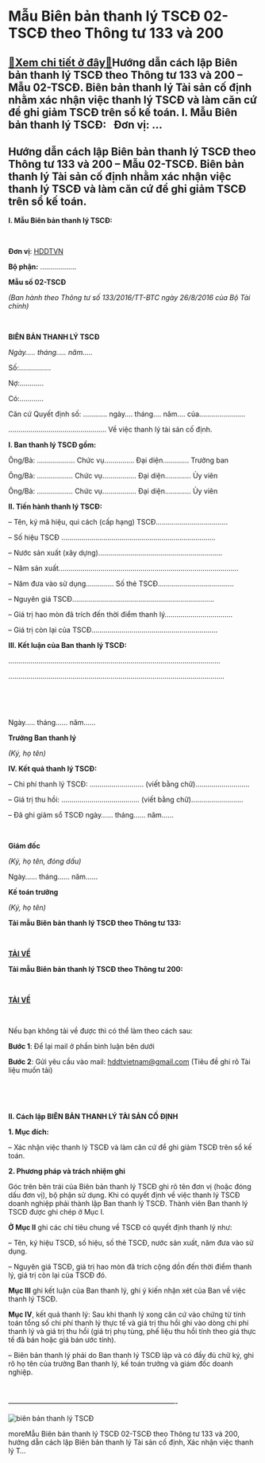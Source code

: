 Mẫu Biên bản thanh lý TSCĐ 02-TSCĐ theo Thông tư 133 và 200
============================================================

[:gift:Xem chi tiết ở đây:gift:](https://hddtvn.com/mau-bien-ban-thanh-ly-tscd-02-tscd-theo-thong-tu-133-va-200/)Hướng dẫn cách lập Biên bản thanh lý TSCĐ theo Thông tư 133 và 200 – Mẫu 02-TSCĐ. Biên bản thanh lý Tài sản cố định nhằm xác nhận việc thanh lý TSCĐ và làm căn cứ để ghi giảm TSCĐ trên sổ kế toán. I. Mẫu Biên bản thanh lý TSCĐ:   Đơn vị: …
-----------------------------------------------------------------------------------------------------------------------------------------------------------------------------------------------------------------------------------------------------------------



Hướng dẫn cách lập Biên bản thanh lý TSCĐ theo Thông tư 133 và 200 – Mẫu 02-TSCĐ. Biên bản thanh lý Tài sản cố định nhằm xác nhận việc thanh lý TSCĐ và làm căn cứ để ghi giảm TSCĐ trên sổ kế toán.
---------------------------------------------------------------------------------------------------------------------------------------------------------------------------------------------------------------------



**I. Mẫu Biên bản thanh lý TSCĐ:**  

  






**Đơn vị**: [HDDTVN](http://hddtvn.com/ "HDDTVN")  

**Bộ phận:** ………………

**Mẫu số 02-TSCĐ**  

*(Ban hành theo Thông tư số 133/2016/TT-BTC ngày 26/8/2016 của Bộ Tài chính)*




 



**BIÊN BẢN THANH LÝ TSCĐ**



*Ngày….. tháng….. năm…..*



Số:…….….…..  

 Nợ:….….….  

 Có:….….….



Căn cứ Quyết định số: ….….…. ngày…. tháng…. năm…. của…….….….….….  

 ….….….….….….………….….….…. Về việc thanh lý tài sản cố định.  

**I. Ban thanh lý TSCĐ gồm:**  

 Ông/Bà: …………….… Chức vụ…………… Đại diện…………. Trưởng ban  

 Ông/Bà: ……………… Chức vụ……….….… Đại diện…………. Ủy viên  

 Ông/Bà: ……………… Chức vụ……….….… Đại diện…………. Ủy viên


**II. Tiến hành thanh lý TSCĐ:**  

 – Tên, ký mã hiệu, qui cách (cấp hạng) TSCĐ………………………………  

 – Số hiệu TSCĐ …………………………………………………………………..  

 – Nước sản xuất (xây dựng)……………………………………………………..  

 – Năm sản xuất………………………………………………………………………………  

 – Năm đưa vào sử dụng………….. Số thẻ TSCĐ………………………………..  

 – Nguyên giá TSCĐ……………………………………………………………..  

 – Giá trị hao mòn đã trích đến thời điểm thanh lý…………………………….  

 – Giá trị còn lại của TSCĐ………………………………………………………


**III. Kết luận của Ban thanh lý TSCĐ:**  

 …………………………………………………………………………………………….  

 ………………………………………………………………………………………………  

  






 

Ngày….. tháng…… năm……  

**Trưởng Ban thanh lý**  

*(Ký, họ tên)*




**IV. Kết quả thanh lý TSCĐ:**  

 – Chi phí thanh lý TSCĐ: ……………………… (viết bằng chữ)………………………  

 – Giá trị thu hồi: …………………………….….. (viết bằng chữ)……………………..  

 – Đã ghi giảm sổ TSCĐ ngày…… tháng…… năm……  

  







**Giám đốc**  

*(Ký, họ tên, đóng dấu)*


Ngày…… tháng…… năm……  

**Kế toán trưởng**  

*(Ký, họ tên)*



**Tải mẫu Biên bản thanh lý TSCĐ theo Thông tư 133:**  

  



[**TẢI VỀ**](http://drive.google.com/open?id=0B24q-XZt4667SXZGNU5CejB4cDQ "tải theo thông tư 133")



  

**Tải mẫu Biên bản thanh lý TSCĐ theo Thông tư 200:**  

  



[**TẢI VỀ**](https://drive.google.com/file/d/0B24q-XZt4667ME1SWEUyX0FmTzA "tải theo thông tư 200")



   

 Nếu bạn không tải về được thì có thể làm theo cách sau:  

**Bước 1**: Để lại mail ở phần bình luận bên dưới  

**Bước 2**: Gửi yêu cầu vào mail: hddtvietnam@gmail.com (Tiêu đề ghi rõ Tài liệu muốn tải)  

  







 


**II. Cách lập BIÊN BẢN THANH LÝ TÀI SẢN CỐ ĐỊNH**


**1. Mục đích:**   

 – Xác nhận việc thanh lý TSCĐ và làm căn cứ để ghi giảm TSCĐ trên sổ kế toán.


**2. Phương pháp và trách nhiệm ghi**


 Góc trên bên trái của Biên bản thanh lý TSCĐ ghi rõ tên đơn vị (hoặc đóng dấu đơn vị), bộ phận sử dụng. Khi có quyết định về việc thanh lý TSCĐ doanh nghiệp phải thành lập Ban thanh lý TSCĐ. Thành viên Ban thanh lý TSCĐ được ghi chép ở Mục I.


**Ở Mục II** ghi các chỉ tiêu chung về TSCĐ có quyết định thanh lý như:  

 – Tên, ký hiệu TSCĐ, số hiệu, số thẻ TSCĐ, nước sản xuất, năm đưa vào sử dụng.  

 – Nguyên giá TSCĐ, giá trị hao mòn đã trích cộng dồn đến thời điểm thanh lý, giá trị còn lại của TSCĐ đó.


**Mục III** ghi kết luận của Ban thanh lý, ghi ý kiến nhận xét của Ban về việc thanh lý TSCĐ.


**Mục IV**, kết quả thanh lý: Sau khi thanh lý xong căn cứ vào chứng từ tính toán tổng số chi phí thanh lý thực tế và giá trị thu hồi ghi vào dòng chi phí thanh lý và giá trị thu hồi (giá trị phụ tùng, phế liệu thu hồi tính theo giá thực tế đã bán hoặc giá bán ước tính).


– Biên bản thanh lý phải do Ban thanh lý TSCĐ lập và có đầy đủ chữ ký, ghi rõ họ tên của trưởng Ban thanh lý, kế toán trưởng và giám đốc doanh nghiệp.


  



  

————————————————————————-  

![biên bản thanh lý TSCĐ](https://hddtvn.com/wp-content/uploads/2021/01/bien-ban-thanh-ly-TSCC490.png "biên bản thanh lý TSCĐ")


moreMẫu Biên bản thanh lý TSCĐ 02-TSCĐ theo Thông tư 133 và 200, hướng dẫn cách lập Biên bản thanh lý Tài sản cố định, Xác nhận việc thanh lý T…

